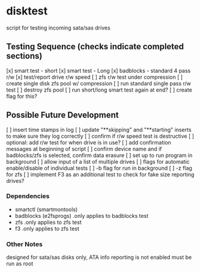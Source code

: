 # disktest
script for testing incoming sata/sas drives

## Testing Sequence (checks indicate completed sections)
[x] smart test - short
[x] smart test - Long
[x] badblocks - standard 4 pass r/w
[x] test/report drive r/w speed
[ ] zfs r/w test under compression
  [ ] create single disk zfs pool w/ compression
  [ ] run standard single pass r/w test
  [ ] destroy zfs pool
[ ] run short/long smart test again at end?
  [ ] create flag for this?

## Possible Future Development
[ ] insert time stamps in log
[ ] update "**skipping" and "**starting" inserts to make sure they log correctly
[ ] confirm if r/w speed test is destructive
  [ ] optional: add r/w test for when drive is in use?
[ ] add confirmation messages at beginning of script
  [ ] confirm device name and if badblocks/zfs is selected, confirm data erasure
[ ] set up to run program in background
[ ] allow input of a list of multiple drives
[ ] flags for automatic enable/disable of individual tests
  [ ] -b flag for run in background
  [ ] -z flag for zfs
[ ] implement F3 as an additional test to check for fake size reporting drives?

### Dependencies
  * smartctl (smartmontools)
  * badblocks (e2fsprogs)     .only applies to badblocks test
  * zfs                       .only applies to zfs test
  * f3                        .only applies to zfs test

### Other Notes
designed for sata/sas disks only, ATA info reporting is not enabled
must be run as root

